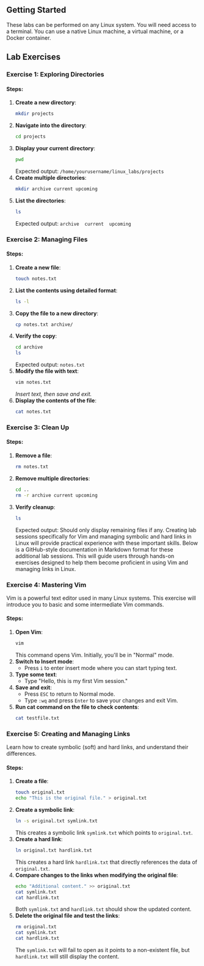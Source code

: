 ## Getting Started

These labs can be performed on any Linux system. You will need access to a terminal. You can use a native Linux machine, a virtual machine, or a Docker container.

## Lab Exercises

### Exercise 1: Exploring Directories

#### Steps:
1. **Create a new directory**:
   ```bash
   mkdir projects
   ```
2. **Navigate into the directory**:
   ```bash
   cd projects
   ```
3. **Display your current directory**:
   ```bash
   pwd
   ```
   Expected output: `/home/yourusername/linux_labs/projects`
4. **Create multiple directories**:
   ```bash
   mkdir archive current upcoming
   ```
5. **List the directories**:
   ```bash
   ls
   ```
   Expected output: `archive  current  upcoming`

### Exercise 2: Managing Files

#### Steps:
1. **Create a new file**:
   ```bash
   touch notes.txt
   ```
2. **List the contents using detailed format**:
   ```bash
   ls -l
   ```
3. **Copy the file to a new directory**:
   ```bash
   cp notes.txt archive/
   ```
4. **Verify the copy**:
   ```bash
   cd archive
   ls
   ```
   Expected output: `notes.txt`
5. **Modify the file with text**:
   ```bash
   vim notes.txt
   ```
   *Insert text, then save and exit.*
6. **Display the contents of the file**:
   ```bash
   cat notes.txt
   ```

### Exercise 3: Clean Up

#### Steps:
1. **Remove a file**:
   ```bash
   rm notes.txt
   ```
2. **Remove multiple directories**:
   ```bash
   cd ..
   rm -r archive current upcoming
   ```
3. **Verify cleanup**:
   ```bash
   ls
   ```
   Expected output: Should only display remaining files if any.
Creating lab sessions specifically for Vim and managing symbolic and hard links in Linux will provide practical experience with these important skills. Below is a GitHub-style documentation in Markdown format for these additional lab sessions. This will guide users through hands-on exercises designed to help them become proficient in using Vim and managing links in Linux.

### Exercise 4: Mastering Vim

Vim is a powerful text editor used in many Linux systems. This exercise will introduce you to basic and some intermediate Vim commands.

#### Steps:
1. **Open Vim**:
   ```bash
   vim
   ```
   This command opens Vim. Initially, you'll be in "Normal" mode.
2. **Switch to Insert mode**:
   - Press `i` to enter insert mode where you can start typing text.
3. **Type some text**:
   - Type "Hello, this is my first Vim session."
4. **Save and exit**:
   - Press `ESC` to return to Normal mode.
   - Type `:wq` and press `Enter` to save your changes and exit Vim.
5. **Run cat command on the file to check contents**:
   ```bash
   cat testfile.txt
   ```

### Exercise 5: Creating and Managing Links

Learn how to create symbolic (soft) and hard links, and understand their differences.

#### Steps:
1. **Create a file**:
   ```bash
   touch original.txt
   echo "This is the original file." > original.txt
   ```
2. **Create a symbolic link**:
   ```bash
   ln -s original.txt symlink.txt
   ```
   This creates a symbolic link `symlink.txt` which points to `original.txt`.
3. **Create a hard link**:
   ```bash
   ln original.txt hardlink.txt
   ```
   This creates a hard link `hardlink.txt` that directly references the data of `original.txt`.
4. **Compare changes to the links when modifying the original file**:
   ```bash
   echo "Additional content." >> original.txt
   cat symlink.txt
   cat hardlink.txt
   ```
   Both `symlink.txt` and `hardlink.txt` should show the updated content.
5. **Delete the original file and test the links**:
   ```bash
   rm original.txt
   cat symlink.txt
   cat hardlink.txt
   ```
   The `symlink.txt` will fail to open as it points to a non-existent file, but `hardlink.txt` will still display the content.
